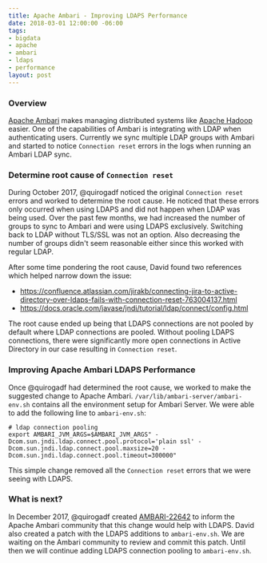 ```yaml
---
title: Apache Ambari - Improving LDAPS Performance
date: 2018-03-01 12:00:00 -06:00
tags:
- bigdata
- apache
- ambari
- ldaps
- performance
layout: post
---
```



### Overview
[Apache Ambari](https://ambari.apache.org/) makes managing distributed systems like [Apache Hadoop](https://hadoop.apache.org/) easier. One of the capabilities of Ambari is integrating with LDAP when authenticating users. Currently we sync multiple LDAP groups with Ambari and started to notice `Connection reset` errors in the logs when running an Ambari LDAP sync.

### Determine root cause of `Connection reset`
During October 2017, @quirogadf noticed the original `Connection reset` errors and worked to determine the root cause. He noticed that these errors only occurred when using LDAPS and did not happen when LDAP was being used. Over the past few months, we had increased the number of groups to sync to Ambari and were using LDAPS exclusively. Switching back to LDAP without TLS/SSL was not an option. Also decreasing the number of groups didn't seem reasonable either since this worked with regular LDAP.

After some time pondering the root cause, David found two references which helped narrow down the issue:
* https://confluence.atlassian.com/jirakb/connecting-jira-to-active-directory-over-ldaps-fails-with-connection-reset-763004137.html
* https://docs.oracle.com/javase/jndi/tutorial/ldap/connect/config.html

The root cause ended up being that LDAPS connections are not pooled by default where LDAP connections are pooled. Without pooling LDAPS connections, there were significantly more open connections in Active Directory in our case resulting in `Connection reset`.

### Improving Apache Ambari LDAPS Performance
Once @quirogadf had determined the root cause, we worked to make the suggested change to Apache Ambari. `/var/lib/ambari-server/ambari-env.sh` contains all the environment setup for Ambari Server. We were able to add the following line to `ambari-env.sh`:

```
# ldap connection pooling
export AMBARI_JVM_ARGS=$AMBARI_JVM_ARGS" -Dcom.sun.jndi.ldap.connect.pool.protocol='plain ssl' -Dcom.sun.jndi.ldap.connect.pool.maxsize=20 -Dcom.sun.jndi.ldap.connect.pool.timeout=300000"
```

This simple change removed all the `Connection reset` errors that we were seeing with LDAPS.

### What is next?
In December 2017, @quirogadf created [AMBARI-22642](https://issues.apache.org/jira/browse/AMBARI-22642) to inform the Apache Ambari community that this change would help with LDAPS. David also created a patch with the LDAPS additions to `ambari-env.sh`. We are waiting on the Ambari community to review and commit this patch. Until then we will continue adding LDAPS connection pooling to `ambari-env.sh`.

